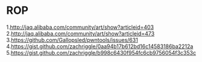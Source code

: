 ROP
========

1.http://jaq.alibaba.com/community/art/show?articleid=403
2.http://jaq.alibaba.com/community/art/show?articleid=473
3.https://github.com/Gallopsled/pwntools/issues/631
4.https://gist.github.com/zachriggle/0aa94b17b612bd16c14583186ba2212a
5.https://gist.github.com/zachriggle/b998c6430f954fc6cb9756054f3c353c
